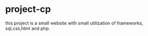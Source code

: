 # project-cp
this project is a small website with small utilization of frameworks, sql,css,html and php.
